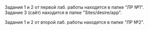 Задания 1 и 2 от первой лаб. работы находятся в папке "ЛР №1".
Задание 3 (сайт) находится в папке "Sites/desire/app".

Задания 1 и 2 от второй лаб. работы находятся в папке "ЛР №2".
